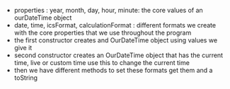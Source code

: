 - properties : year, month, day, hour, minute: the core values of an ourDateTime object
- date, time, icsFormat, calculationFormat : different formats we create with the core properties that
we use throughout the program
- the first constructor creates and OurDateTime object using values we give it
- second constructor creates an OurDateTime object that has the current time, live or custom time
use this to change the current time
- then we have different methods to set these formats get them and a toString
